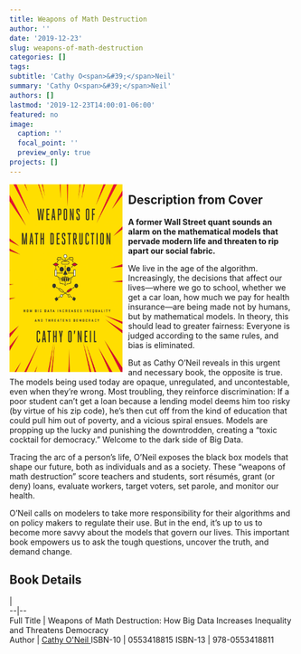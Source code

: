 ```yaml
---
title: Weapons of Math Destruction
author: ''
date: '2019-12-23'
slug: weapons-of-math-destruction
categories: []
tags:
subtitle: 'Cathy O<span>&#39;</span>Neil'
summary: 'Cathy O<span>&#39;</span>Neil'
authors: []
lastmod: '2019-12-23T14:00:01-06:00'
featured: no
image: 
  caption: ''
  focal_point: ''
  preview_only: true
projects: []
---
```

<img alt = 'my new screenshot' width='200' src='featured.jpg' align="left" style="margin: 0px 10px 0px 0px;"/>  

## Description from Cover   

**A former Wall Street quant sounds an alarm on the mathematical models that pervade modern life and threaten to rip apart our social fabric.**

We live in the age of the algorithm. Increasingly, the decisions that affect our lives—where we go to school, whether we get a car loan, how much we pay for health insurance—are being made not by humans, but by mathematical models. In theory, this should lead to greater fairness: Everyone is judged according to the same rules, and bias is eliminated.

But as Cathy O’Neil reveals in this urgent and necessary book, the opposite is true. The models being used today are opaque, unregulated, and uncontestable, even when they’re wrong. Most troubling, they reinforce discrimination: If a poor student can’t get a loan because a lending model deems him too risky (by virtue of his zip code), he’s then cut off from the kind of education that could pull him out of poverty, and a vicious spiral ensues. Models are propping up the lucky and punishing the downtrodden, creating a “toxic cocktail for democracy.” Welcome to the dark side of Big Data.

Tracing the arc of a person’s life, O’Neil exposes the black box models that shape our future, both as individuals and as a society. These “weapons of math destruction” score teachers and students, sort résumés, grant (or deny) loans, evaluate workers, target voters, set parole, and monitor our health.

O’Neil calls on modelers to take more responsibility for their algorithms and on policy makers to regulate their use. But in the end, it’s up to us to become more savvy about the models that govern our lives. This important book empowers us to ask the tough questions, uncover the truth, and demand change.

## Book Details 
  |   
--|--  
Full Title | Weapons of Math Destruction: How Big Data Increases Inequality and Threatens Democracy  
Author | [Cathy O'Neil ](https://en.wikipedia.org/wiki/Cathy_O%27Neil)
ISBN-10 | 0553418815 
ISBN-13 | 978-0553418811



